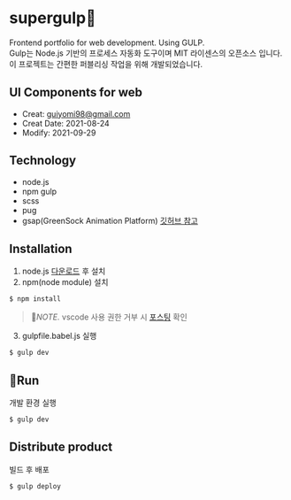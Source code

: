 # supergulp:dolphin:
Frontend portfolio for web development. Using GULP.   
Gulp는 Node.js 기반의 프로세스 자동화 도구이며 MIT 라이센스의 오픈소스 입니다.   
이 프로젝트는 간편한 퍼블리싱 작업을 위해 개발되었습니다.

## UI Components for web
- Creat: guiyomi98@gmail.com
- Creat Date: 2021-08-24
- Modify: 2021-09-29

## Technology
- node.js
- npm gulp
- scss
- pug
- gsap(GreenSock Animation Platform) <a href="https://github.com/greensock/GSAP" title="GSAP 깃허브" target="_black">깃허브 참고</a>

## Installation
1. node.js <a href="https://nodejs.org/ko/download" title="노드 js 다운로드 페이지" target="_black">다운로드</a> 후 설치
2. npm(node module) 설치
``` js
$ npm install
```
> :blossom:*NOTE.* vscode 사용 권한 거부 시 <a href="https://dog-developers.tistory.com/183" title="윈도우 보안 오류시 해결방법" target="_black">포스팅</a> 확인
3. gulpfile.babel.js 실행
``` js
$ gulp dev
```

## :rocket:Run
개발 환경 실행
``` js
$ gulp dev
```
## Distribute product
빌드 후 배포
``` js
$ gulp deploy
```

